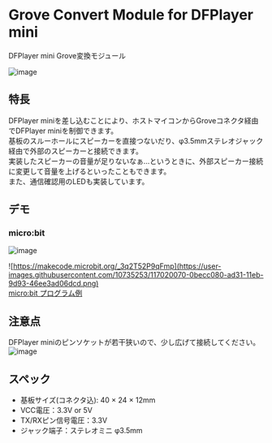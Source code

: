 # Grove Convert Module for DFPlayer mini

DFPlayer mini Grove変換モジュール

![image](https://user-images.githubusercontent.com/10735253/117022206-02645800-ad33-11eb-8ecc-d1633bf7862f.png)

## 特長
DFPlayer miniを差し込むことにより、ホストマイコンからGroveコネクタ経由でDFPlayer miniを制御できます。  
基板のスルーホールにスピーカーを直接つないだり、φ3.5mmステレオジャック経由で外部のスピーカーと接続できます。  
実装したスピーカーの音量が足りないなぁ…というときに、外部スピーカー接続に変更して音量を上げるといったこともできます。  
また、通信確認用のLEDも実装しています。

## デモ
### micro:bit
![image](https://user-images.githubusercontent.com/10735253/117021939-c5986100-ad32-11eb-85f1-0c8cbaddfda7.png)

![https://makecode.microbit.org/_3q2T52P9qFmp](https://user-images.githubusercontent.com/10735253/117020070-0becc080-ad31-11eb-9d93-46ee3ad06dcd.png)  
[micro:bit プログラム例](https://makecode.microbit.org/_3q2T52P9qFmp)

## 注意点
DFPlayer miniのピンソケットが若干狭いので、少し広げて接続してください。
![image](https://user-images.githubusercontent.com/10735253/117022129-f11b4b80-ad32-11eb-893c-40a16de51a9e.png)

## スペック
 - 基板サイズ(コネクタ込): 40 × 24 × 12mm  
 - VCC電圧：3.3V or 5V
 - TX/RXピン信号電圧：3.3V
 - ジャック端子：ステレオミニ φ3.5mm
